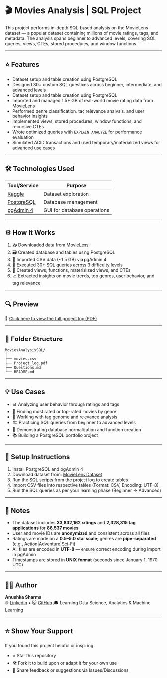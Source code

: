 # 🎬 Movies Analysis | SQL Project

This project performs in-depth SQL-based analysis on the MovieLens dataset — a popular dataset containing millions of movie ratings, tags, and metadata. The analysis spans beginner to advanced levels, covering SQL queries, views, CTEs, stored procedures, and window functions.

---

## ⭐ Features

- Dataset setup and table creation using PostgreSQL
- Designed 30+ custom SQL questions across beginner, intermediate, and advanced levels
- Dataset setup and table creation using PostgreSQL
- Imported and managed 1.5+ GB of real-world movie rating data from MovieLens
- Performed genre classification, tag relevance analysis, and user behavior insights
- Implemented views, stored procedures, window functions, and recursive CTEs
- Wrote optimized queries with `EXPLAIN ANALYZE` for performance evaluation
- Simulated ACID transactions and used temporary/materialized views for advanced use cases

---

## 🛠 Technologies Used

| Tool/Service | Purpose |
|--------------|---------|
| [Kaggle](https://www.kaggle.com/) | Dataset exploration |
| [PostgreSQL](https://www.postgresql.org/) | Database management |
| [pgAdmin 4](https://www.pgadmin.org/) | GUI for database operations |

---

## ⚙️ How It Works

1. 📥 Downloaded data from [MovieLens](https://grouplens.org/datasets/movielens/latest/)
2. 🗃 Created database and tables using PostgreSQL
3. 📌 Imported CSV data (~1.5 GB) via pgAdmin 4
4. 🔎 Executed 30+ SQL queries across 3 difficulty levels
5. 🧠 Created views, functions, materialized views, and CTEs
6. 📈 Extracted insights on movie trends, top genres, user behavior, and tag relevance

---

## 🔍 Preview

📄 [Click here to view the full project log (PDF)](./Project_log.pdf)

---

## 📁 Folder Structure
```
MoviesAnalysisSQL/
│
├── movies.csv
├── Project_log.pdf
├── Questions.md
└── README.md
```

---

## 💡 Use Cases

- 📊 Analyzing user behavior through ratings and tags
- 🎯 Finding most rated or top-rated movies by genre
- 🧬 Working with tag genome and relevance analysis
- 🏗 Practicing SQL queries from beginner to advanced levels
- 🧪 Demonstrating database normalization and function creation
- 📚 Building a PostgreSQL portfolio project

---

## 🧰 Setup Instructions

1. Install PostgreSQL and pgAdmin 4
2. Download dataset from: [MovieLens Dataset](https://grouplens.org/datasets/movielens/latest/)
3. Run the SQL scripts from the project log to create tables
4. Import CSV files into respective tables (Format: CSV, Encoding: UTF-8)
5. Run the SQL queries as per your learning phase (Beginner → Advanced)

---

## 📝 Notes

- The dataset includes **33,832,162 ratings** and **2,328,315 tag applications** for **86,537 movies**
- User and movie IDs are **anonymized** and consistent across all files
- Ratings are made on a **0.5–5.0 star scale**; genres are **pipe-separated** (e.g., Action|Adventure|Sci-Fi)
- All files are encoded in **UTF-8** — ensure correct encoding during import in pgAdmin
- Timestamps are stored in **UNIX format** (seconds since January 1, 1970 UTC)

---

## 🙋‍♀️ Author

**Anushka Sharma**  
🌐 [LinkedIn](https://www.linkedin.com/in/anushkasharma008/) • 🐱 [GitHub](https://github.com/Anushka-Sharma-008) 
🎓 Learning Data Science, Analytics & Machine Learning

---

## ⭐ Show Your Support

If you found this project helpful or inspiring:

- ⭐ Star this repository  
- 🛠️ Fork it to build upon or adapt it for your own use  
- 💬 Share feedback or suggestions via Issues/Discussions
